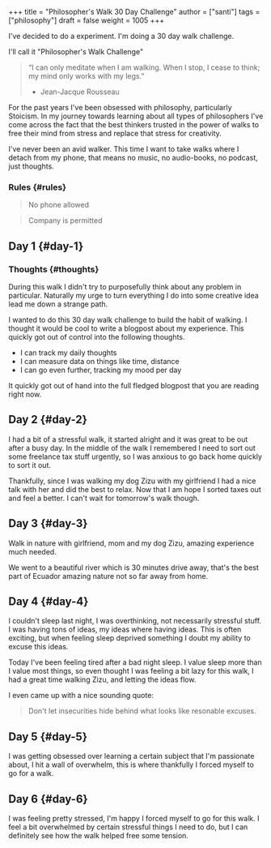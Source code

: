 +++
title = "Philosopher's Walk 30 Day Challenge"
author = ["santi"]
tags = ["philosophy"]
draft = false
weight = 1005
+++

I've decided to do a experiment. I'm doing a 30 day walk challenge.

I'll call it "Philosopher's Walk Challenge"

> “I can only meditate when I am walking. When I stop, I cease to think; my mind only works with my legs.”
>- Jean-Jacque Rousseau

For the past years I've been obsessed with philosophy, particularly Stoicism. In my journey towards learning about all types of philosophers I've come across the fact that the best thinkers trusted in the power of walks to free their mind from stress and replace that stress for creativity.

I've never been an avid walker. This time I want to take walks where I detach from my phone, that means no music, no audio-books, no podcast, just thoughts.


### Rules {#rules}

> No phone allowed

> Company is permitted


## Day 1 {#day-1}


### Thoughts {#thoughts}

During this walk I didn't try to purposefully think about any problem in particular. Naturally my urge to turn everything I do into some creative idea lead me down a strange path.

I wanted to do this 30 day walk challenge to build the habit of walking. I thought it would be cool to write a blogpost about my experience.
This quickly got out of control into the following thoughts.

-   I can track my daily thoughts
-   I can measure data on things like time, distance
-   I can go even further, tracking my mood per day

It quickly got out of hand into the full fledged blogpost that you are reading right now.


## Day 2 {#day-2}

I had a bit of a stressful walk, it started alright and it was great to be out after a busy day. In the middle of the walk I remembered I need to sort out some freelance tax stuff urgently, so I was anxious to go back home quickly to sort it out.

Thankfully, since I was walking my dog Zizu with my girlfriend I had a nice talk with her and did the best to relax. Now that I am hope I sorted taxes out and feel a better. I can't wait for tomorrow's walk though.


## Day 3 {#day-3}

Walk in nature with girlfriend, mom and my dog Zizu, amazing experience much needed.

We went to a beautiful river which is 30 minutes drive away, that's the best part of Ecuador amazing nature not so far away from home.


## Day 4 {#day-4}

I couldn't sleep last night, I was overthinking, not necessarily stressful stuff. I was having tons of ideas, my ideas where having ideas. This is often exciting, but when feeling sleep deprived something I doubt my ability to excuse this ideas.

Today I've been feeling tired after a bad night sleep. I value sleep more than I value most things, so even thought I was feeling a bit lazy for this walk, I had a great time walking Zizu, and letting the ideas flow.

I even came up with a nice sounding quote:

>Don't let insecurities hide behind what looks like resonable excuses.


## Day 5 {#day-5}

I was getting obsessed over learning a certain subject that I'm passionate about, I hit a wall of overwhelm, this is where thankfully I forced myself to go for a walk.


## Day 6 {#day-6}

I was feeling pretty stressed, I'm happy I forced myself to go for this walk. I feel a bit overwhelmed by certain stressful things I need to do, but I can definitely see how the walk helped free some tension.

